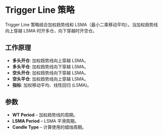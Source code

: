 # Trigger Line 策略

Trigger Line 策略结合加权趋势线和 LSMA（最小二乘移动平均）。当加权趋势线向上穿越 LSMA 时开多仓，向下穿越时开空仓。

## 工作原理
- **多头开仓**: 加权趋势线向上穿越 LSMA。
- **多头平仓**: 加权趋势线向下穿越 LSMA。
- **空头开仓**: 加权趋势线向下穿越 LSMA。
- **空头平仓**: 加权趋势线向上穿越 LSMA。
- **指标**: 加权移动平均、线性回归 (LSMA)。

## 参数
- **WT Period** – 加权趋势线的周期。
- **LSMA Period** – LSMA 平滑周期。
- **Candle Type** – 计算使用的蜡烛周期。
